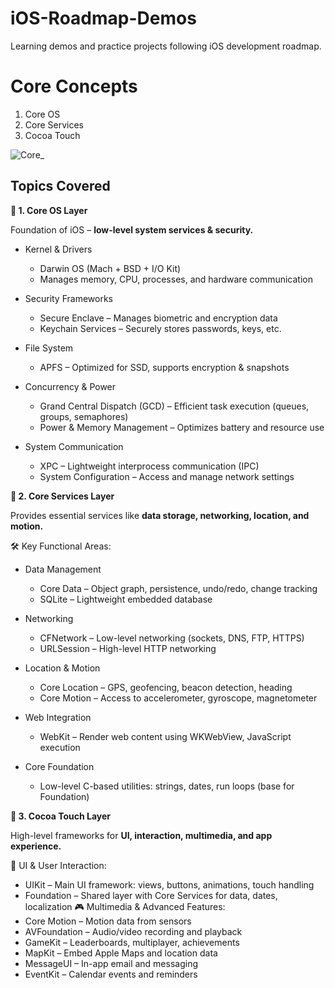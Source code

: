 # iOS-Roadmap-Demos
Learning demos and practice projects following iOS development roadmap.

# Core Concepts

1. Core OS
2. Core Services
3. Cocoa Touch 

![Core_](https://github.com/user-attachments/assets/f624e91e-7c82-4e01-8795-007300a5561b)


## Topics Covered 

**🔹 1. Core OS Layer **

Foundation of iOS – **low-level system services & security.** 

* Kernel & Drivers
    * Darwin OS (Mach + BSD + I/O Kit)
    * Manages memory, CPU, processes, and hardware communication

* Security Frameworks
    * Secure Enclave – Manages biometric and encryption data
    * Keychain Services – Securely stores passwords, keys, etc.

* File System
    * APFS – Optimized for SSD, supports encryption & snapshots

* Concurrency & Power
    * Grand Central Dispatch (GCD) – Efficient task execution (queues, groups, semaphores)
    * Power & Memory Management – Optimizes battery and resource use

* System Communication
    * XPC – Lightweight interprocess communication (IPC)
    * System Configuration – Access and manage network settings

**🔹 2. Core Services Layer **

Provides essential services like **data storage, networking, location, and motion.**

🛠 Key Functional Areas:

* Data Management
    * Core Data – Object graph, persistence, undo/redo, change tracking
    * SQLite – Lightweight embedded database

* Networking
    * CFNetwork – Low-level networking (sockets, DNS, FTP, HTTPS)
    * URLSession – High-level HTTP networking

* Location & Motion
    * Core Location – GPS, geofencing, beacon detection, heading
    * Core Motion – Access to accelerometer, gyroscope, magnetometer

* Web Integration
    * WebKit – Render web content using WKWebView, JavaScript execution

* Core Foundation
    * Low-level C-based utilities: strings, dates, run loops (base for Foundation)

**🔹 3. Cocoa Touch Layer**

High-level frameworks for **UI, interaction, multimedia, and app experience.** 

🎨 UI & User Interaction:
* UIKit – Main UI framework: views, buttons, animations, touch handling
* Foundation – Shared layer with Core Services for data, dates, localization
🎮 Multimedia & Advanced Features:
* Core Motion – Motion data from sensors
* AVFoundation – Audio/video recording and playback
* GameKit – Leaderboards, multiplayer, achievements
* MapKit – Embed Apple Maps and location data
* MessageUI – In-app email and messaging
* EventKit – Calendar events and reminders

